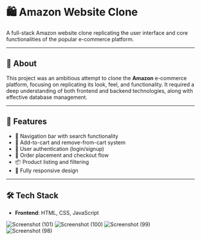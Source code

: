 # 🛍️ Amazon Website Clone

A full-stack Amazon website clone replicating the user interface and core functionalities of the popular e-commerce platform.

---

## 📖 About

This project was an ambitious attempt to clone the **Amazon** e-commerce platform, focusing on replicating its look, feel, and functionality. It required a deep understanding of both frontend and backend technologies, along with effective database management.

---

## 🚀 Features

- 🧭 Navigation bar with search functionality
- 🛒 Add-to-cart and remove-from-cart system
- 🔐 User authentication (login/signup)
- 🧾 Order placement and checkout flow
- 📦 Product listing and filtering
- 📱 Fully responsive design

---

## 🛠️ Tech Stack

- **Frontend**: HTML, CSS, JavaScript

![Screenshot (101)](https://github.com/user-attachments/assets/4969d0dd-ce82-452a-b9a2-7722eb3fda64)
![Screenshot (100)](https://github.com/user-attachments/assets/f1e8caad-1fef-47be-bf0f-429801508db0)
![Screenshot (99)](https://github.com/user-attachments/assets/10cdffc6-c311-4f35-83fb-a1c339f7b250)
![Screenshot (98)](https://github.com/user-attachments/assets/9878ba19-062b-475a-a5ef-777c99abb710)








